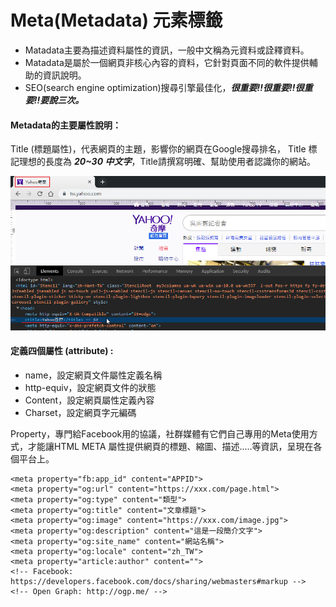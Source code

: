 # Meta\(Metadata\) 元素標籤

* Matadata主要為描述資料屬性的資訊，一般中文稱為元資料或詮釋資料。
* Matadata是屬於一個網頁非核心內容的資料，它針對頁面不同的軟件提供輔助的資訊說明。
* SEO\(search engine optimization\)搜尋引擎最佳化，_**很重要!!很重要!!很重要!!要說三次。**_

#### Metadata的主要屬性說明：

Title \(標題屬性\)，代表網頁的主題，影響你的網頁在Google搜尋排名， Title 標記理想的長度為 _**20~30 中文字**_，Title請撰寫明確、幫助使用者認識你的網站。 

![](../.gitbook/assets/image%20%2812%29.png)

####  定義四個屬性 \(attribute\) :

* name，設定網頁文件屬性定義名稱 
* http-equiv，設定網頁文件的狀態 
* Content，設定網頁屬性定義內容
* Charset，設定網頁字元編碼 

Property，專門給Facebook用的協議，社群媒體有它們自己專用的Meta使用方式，才能讓HTML META 屬性提供網頁的標題、縮圖、描述.....等資訊，呈現在各個平台上。

```markup
<meta property="fb:app_id" content="APPID">
<meta property="og:url" content="https://xxx.com/page.html">
<meta property="og:type" content="類型">
<meta property="og:title" content="文章標題">
<meta property="og:image" content="https://xxx.com/image.jpg">
<meta property="og:description" content="這是一段簡介文字">
<meta property="og:site_name" content="網站名稱">
<meta property="og:locale" content="zh_TW">
<meta property="article:author" content="">
<!-- Facebook: https://developers.facebook.com/docs/sharing/webmasters#markup -->
<!-- Open Graph: http://ogp.me/ -->
```

